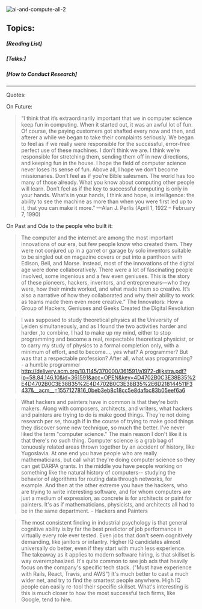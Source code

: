 ![ai-and-compute-all-2](https://user-images.githubusercontent.com/3470924/118594494-e9f14480-b7ec-11eb-8c31-90e0af92e532.png)




## Topics: 


##### [Reading List]
##### [Talks:] 
##### [How to Conduct Research]


-----

Quotes: 

On Future: 


> “I think that it’s extraordinarily important that we in computer science keep fun in computing. When it started out, it was an awful lot of fun. Of course, the paying customers got shafted every now and then, and afterer a while we began to take their complaints seriously. We began to feel as if we really were responsible for the successful, error-free perfect use of these machines. I don’t think we are. I think we’re responsible for stretching them, sending them off in new directions, and keeping fun in the house. I hope the field of computer science never loses its sense of fun. Above all, I hope we don’t become missionaries. Don’t feel as if you’re Bible salesmen. The world has too many of those already. What you know about computing other people will learn. Don’t feel as if the key to successful computing is only in your hands. What’s in your hands, I think and hope, is intelligence: the ability to see the machine as more than when you were first led up to it, that you can make it more.” —Alan J. Perlis (April 1, 1922 – February 7, 1990)

On Past and Ode to the people who built it: 


> The computer and the internet are among the most important innovations of our era, but few people know who created them. They were not conjured up in a garret or garage by solo inventors suitable to be singled out on magazine covers or put into a pantheon with Edison, Bell, and Morse. Instead, most of the innovations of the digital age were done collaboratively. There were a lot of fascinating people involved, some ingenious and a few even geniuses. This is the story of these pioneers, hackers, inventors, and entrepreneurs—who they were, how their minds worked, and what made them so creative. It’s also a narrative of how they collaborated and why their ability to work as teams made them even more creative.”  The Innovators: How a Group of Hackers, Geniuses and Geeks Created the Digital Revolution


> I was supposed to study theoretical physics at the University of Leiden simultaneously, and as I found the two activities harder and harder ,to combine, I had to make up my mind, either to stop programming and become a real, respectable theoretical physicist, or to carry my study of physics to a formal completion only, with a minimum of effort, and to become..., yes what? A programmer? But was that a respectable profession? After all, what was programming?  - a humble programmer http://delivery.acm.org/10.1145/370000/361591/a1972-dijkstra.pdf?ip=58.84.146.10&id=361591&acc=OPEN&key=4D4702B0C3E38B35%2E4D4702B0C3E38B35%2E4D4702B0C3E38B35%2E6D218144511F3437&__acm__=1557127816_0beb3eb8c18cc5e8dafbc83b05eef6a6



> What hackers and painters have in common is that they're both makers. Along with composers, architects, and writers, what hackers and painters are trying to do is make good things. They're not doing research per se, though if in the course of trying to make good things they discover some new technique, so much the better. I've never liked the term "computer science." The main reason I don't like it is that there's no such thing. Computer science is a grab bag of tenuously related areas thrown together by an accident of history, like Yugoslavia. At one end you have people who are really mathematicians, but call what they're doing computer science so they can get DARPA grants. In the middle you have people working on something like the natural history of computers-- studying the behavior of algorithms for routing data through networks, for example. And then at the other extreme you have the hackers, who are trying to write interesting software, and for whom computers are just a medium of expression, as concrete is for architects or paint for painters. It's as if mathematicians, physicists, and architects all had to be in the same department. - Hackers and Painters


> The most consistent finding in industrial psychology is that general cognitive ability is by far the best predictor of job performance in virtually every role ever tested.
Even jobs that don't seem cognitively demanding, like janitors or infantry. Higher IQ candidates almost universally do better, even if they start with much less experience.
The takeaway as it applies to modern software hiring, is that skillset is way overemphasized. It's quite common to see job ads that heavily focus on the company's specific tech stack. ("Must have experience with Rails, React, Travis, and AWS")
It's much better to cast a much wider net, and try to find the smartest people anywhere. High IQ people can easily re-tool their specific skillset. What's interesting is this is much closer to how the most successful tech firms, like Google, tend to hire.
